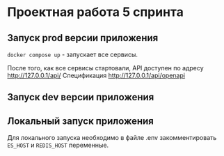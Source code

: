 # Проектная работа 5 спринта

## Запуск prod версии приложения

`docker compose up` - запускает все сервисы.

После того, как все сервисы стартовали, API доступен по адресу http://127.0.0.1/api/
Спецификация http://127.0.0.1/api/openapi

## Запуск dev версии приложения


## Локальный запуск приложения

Для локального запуска необходимо в файле .env закомментировать `ES_HOST` и `REDIS_HOST` переменные. 